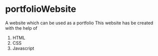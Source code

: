 # portfolioWebsite
A website which can be used as a portfolio
This website has be created with the help of 
1. HTML
2. CSS
3. Javascript

